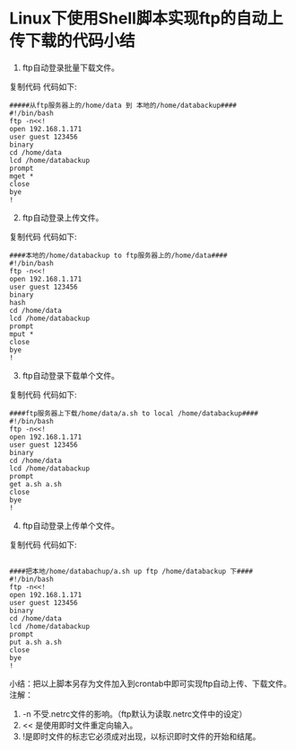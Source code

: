 # Linux下使用Shell脚本实现ftp的自动上传下载的代码小结



1. ftp自动登录批量下载文件。

复制代码 代码如下:

```
#####从ftp服务器上的/home/data 到 本地的/home/databackup####
#!/bin/bash
ftp -n<<!
open 192.168.1.171
user guest 123456
binary
cd /home/data
lcd /home/databackup
prompt
mget *
close
bye
!
```

2. ftp自动登录上传文件。

复制代码 代码如下:

```
####本地的/home/databackup to ftp服务器上的/home/data####
#!/bin/bash
ftp -n<<!
open 192.168.1.171
user guest 123456
binary
hash
cd /home/data
lcd /home/databackup
prompt
mput *
close
bye
!
```

3. ftp自动登录下载单个文件。

复制代码 代码如下:

```
####ftp服务器上下载/home/data/a.sh to local /home/databackup####
#!/bin/bash
ftp -n<<!
open 192.168.1.171
user guest 123456
binary
cd /home/data
lcd /home/databackup
prompt
get a.sh a.sh
close
bye
!

```
4. ftp自动登录上传单个文件。

复制代码 代码如下:

```

####把本地/home/databachup/a.sh up ftp /home/databackup 下####
#!/bin/bash
ftp -n<<!
open 192.168.1.171
user guest 123456
binary
cd /home/data
lcd /home/databackup
prompt
put a.sh a.sh
close
bye
!

```

小结：把以上脚本另存为文件加入到crontab中即可实现ftp自动上传、下载文件。
注解：
1. -n 不受.netrc文件的影响。（ftp默认为读取.netrc文件中的设定）
2. << 是使用即时文件重定向输入。
3. !是即时文件的标志它必须成对出现，以标识即时文件的开始和结尾。

<!--
create time: 2018-02-02 19:13:53
Author: Alfred

This file is created by Marboo<http://marboo.io> template file $MARBOO_HOME/.media/starts/default.md
本文件由 Marboo<http://marboo.io> 模板文件 $MARBOO_HOME/.media/starts/default.md 创建
-->


